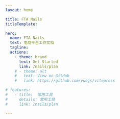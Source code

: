 ```yaml
---
layout: home

title: FTA Nails 
titleTemplate: 

hero:
  name: FTA Nails
  text: 电商平台工作文档
  tagline: 
  actions:
    - theme: brand
      text: Get Started
      link: /nails/plan
    # - theme: alt
    #   text: View on GitHub
    #   link: https://github.com/vuejs/vitepress

# features:
#   - title:  常用工具
#     details: 常用工具
#     link: /nails/plan

---
```

